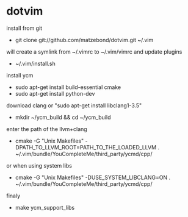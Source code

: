 dotvim
===============

install from git
- git clone git://github.com/matzebond/dotvim.git ~/.vim

will create a symlink from ~/.vimrc to ~/.vim/vimrc and update plugins
- ~/.vim/install.sh

install ycm
- sudo apt-get install build-essential cmake
- sudo apt-get install python-dev

download clang or "sudo apt-get install libclang1-3.5"
- mkdir ~/ycm_build && cd ~/ycm_build

enter the path of the llvm+clang
- cmake -G "Unix Makefiles" -DPATH_TO_LLVM_ROOT=PATH_TO_THE_LOADED_LLVM . ~/.vim/bundle/YouCompleteMe/third_party/ycmd/cpp/

or when using system libs
- cmake -G "Unix Makefiles" -DUSE_SYSTEM_LIBCLANG=ON . ~/.vim/bundle/YouCompleteMe/third_party/ycmd/cpp/

finaly
- make ycm_support_libs
